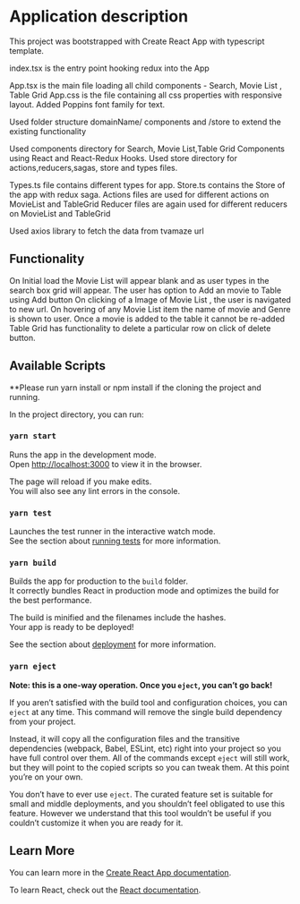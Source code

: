 # Application description

This project was bootstrapped with Create React App with typescript template.

index.tsx is the entry point hooking redux into the App

App.tsx is the main file loading all child components - Search, Movie List , Table Grid
App.css is the file containing all css properties with responsive layout. Added Poppins font family for text.

Used folder structure domainName/ components and /store to extend the existing functionality

Used components directory for Search, Movie List,Table Grid Components using React and React-Redux Hooks.
Used store directory for actions,reducers,sagas, store and types files.

Types.ts file contains different types for app.
Store.ts contains the Store of the app with redux saga.
Actions files are used for different actions on MovieList and TableGrid
Reducer files are again used for different reducers on MovieList and TableGrid

Used axios library to fetch the data from tvamaze url

## Functionality

On Initial load the Movie List will appear blank and as user types in the search box grid will appear.
The user has option to Add an movie to Table using Add button
On clicking of a Image of Movie List , the user is navigated to new url.
On hovering of any Movie List item the name of movie and Genre is shown to user.
Once a movie is added to the table it cannot be re-added
Table Grid has functionality to delete a particular row on click of delete button.

## Available Scripts

**Please run yarn install or npm install if the cloning the project and running.

In the project directory, you can run:


### `yarn start`

Runs the app in the development mode.\
Open [http://localhost:3000](http://localhost:3000) to view it in the browser.

The page will reload if you make edits.\
You will also see any lint errors in the console.

### `yarn test`

Launches the test runner in the interactive watch mode.\
See the section about [running tests](https://facebook.github.io/create-react-app/docs/running-tests) for more information.

### `yarn build`

Builds the app for production to the `build` folder.\
It correctly bundles React in production mode and optimizes the build for the best performance.

The build is minified and the filenames include the hashes.\
Your app is ready to be deployed!

See the section about [deployment](https://facebook.github.io/create-react-app/docs/deployment) for more information.

### `yarn eject`

**Note: this is a one-way operation. Once you `eject`, you can’t go back!**

If you aren’t satisfied with the build tool and configuration choices, you can `eject` at any time. This command will remove the single build dependency from your project.

Instead, it will copy all the configuration files and the transitive dependencies (webpack, Babel, ESLint, etc) right into your project so you have full control over them. All of the commands except `eject` will still work, but they will point to the copied scripts so you can tweak them. At this point you’re on your own.

You don’t have to ever use `eject`. The curated feature set is suitable for small and middle deployments, and you shouldn’t feel obligated to use this feature. However we understand that this tool wouldn’t be useful if you couldn’t customize it when you are ready for it.

## Learn More

You can learn more in the [Create React App documentation](https://facebook.github.io/create-react-app/docs/getting-started).

To learn React, check out the [React documentation](https://reactjs.org/).
